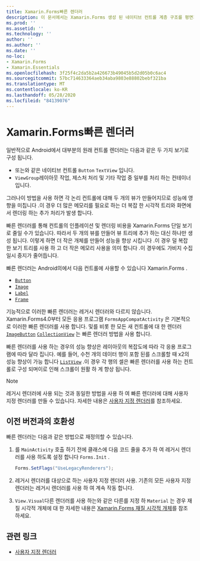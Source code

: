 ```yaml
---
title: Xamarin.Forms빠른 렌더러
description: 이 문서에서는 Xamarin.Forms 생성 된 네이티브 컨트롤 계층 구조를 평면화 하 여 Android에서 컨트롤의 인플레이션 및 렌더링 비용을 줄이는 빠른 렌더러를 소개 합니다.
ms.prod: ''
ms.assetid: ''
ms.technology: ''
author: ''
ms.author: ''
ms.date: ''
no-loc:
- Xamarin.Forms
- Xamarin.Essentials
ms.openlocfilehash: 3f25f4c2da5b2a426673b49045b5d2d05b0c6ac4
ms.sourcegitcommit: 57bc714633364aeb34aba9803e88802bebf321ba
ms.translationtype: MT
ms.contentlocale: ko-KR
ms.lasthandoff: 05/28/2020
ms.locfileid: "84139076"
---
```

# <a name="xamarinforms-fast-renderers"></a>Xamarin.Forms빠른 렌더러

일반적으로 Android에서 대부분의 원래 컨트롤 렌더러는 다음과 같은 두 가지 보기로 구성 됩니다.

- 또는와 같은 네이티브 컨트롤 `Button` `TextView` 입니다.
- `ViewGroup`레이아웃 작업, 제스처 처리 및 기타 작업 중 일부를 처리 하는 컨테이너입니다.

그러나이 방법을 사용 하면 각 논리 컨트롤에 대해 두 개의 뷰가 만들어지므로 성능에 영향을 미칩니다 .이 경우 더 많은 메모리를 필요로 하는 더 복잡 한 시각적 트리와 화면에서 렌더링 하는 추가 처리가 발생 합니다.

빠른 렌더러를 통해 컨트롤의 인플레이션 및 렌더링 비용을 Xamarin.Forms 단일 보기로 줄일 수가 있습니다. 따라서 두 개의 뷰를 만들어 뷰 트리에 추가 하는 대신 하나만 생성 됩니다. 이렇게 하면 더 작은 개체를 만들어 성능을 향상 시킵니다 .이 경우 덜 복잡 한 보기 트리를 사용 하 고 더 작은 메모리 사용을 의미 합니다 .이 경우에도 가비지 수집 일시 중지가 줄어듭니다.

빠른 렌더러는 Android의에서 다음 컨트롤에 사용할 수 있습니다 Xamarin.Forms .

- [`Button`](xref:Xamarin.Forms.Button)
- [`Image`](xref:Xamarin.Forms.Image)
- [`Label`](xref:Xamarin.Forms.Label)
- [`Frame`](xref:Xamarin.Forms.Frame)

기능적으로 이러한 빠른 렌더러는 레거시 렌더러와 다르지 않습니다. Xamarin.Forms4.0부터 모든 응용 프로그램 `FormsAppCompatActivity` 은 기본적으로 이러한 빠른 렌더러를 사용 합니다. 및를 비롯 한 모든 새 컨트롤에 대 한 렌더러 [`ImageButton`](xref:Xamarin.Forms.ImageButton) [`CollectionView`](xref:Xamarin.Forms.CollectionView) 는 빠른 렌더러 방법을 사용 합니다.

빠른 렌더러를 사용 하는 경우의 성능 향상은 레이아웃의 복잡도에 따라 각 응용 프로그램에 따라 달라 집니다. 예를 들어, 수천 개의 데이터 행이 포함 된를 스크롤할 때 x2의 성능 향상이 가능 합니다 [`ListView`](xref:Xamarin.Forms.ListView) .이 경우 각 행의 셀은 빠른 렌더러를 사용 하는 컨트롤로 구성 되며이로 인해 스크롤이 원활 하 게 향상 됩니다.

> [!NOTE]
> 레거시 렌더러에 사용 되는 것과 동일한 방법을 사용 하 여 빠른 렌더러에 대해 사용자 지정 렌더러를 만들 수 있습니다. 자세한 내용은 [사용자 지정 렌더러](~/xamarin-forms/app-fundamentals/custom-renderer/index.md)를 참조하세요.

## <a name="backwards-compatibility"></a>이전 버전과의 호환성

빠른 렌더러는 다음과 같은 방법으로 재정의할 수 있습니다.

1. 를 `MainActivity` 호출 하기 전에 클래스에 다음 코드 줄을 추가 하 여 레거시 렌더러를 사용 하도록 설정 합니다 `Forms.Init` .

    ```csharp
    Forms.SetFlags("UseLegacyRenderers");
    ```

1. 레거시 렌더러를 대상으로 하는 사용자 지정 렌더러 사용. 기존의 모든 사용자 지정 렌더러는 레거시 렌더러를 사용 하 여 계속 작동 합니다.
1. `View.Visual`다른 렌더러를 사용 하는와 같은 다른를 지정 하 `Material` 는 경우 재질 시각적 개체에 대 한 자세한 내용은 [ Xamarin.Forms 재질 시각적 개체](~/xamarin-forms/user-interface/visual/material-visual.md)를 참조 하세요.

## <a name="related-links"></a>관련 링크

- [사용자 지정 렌더러](~/xamarin-forms/app-fundamentals/custom-renderer/index.md)

